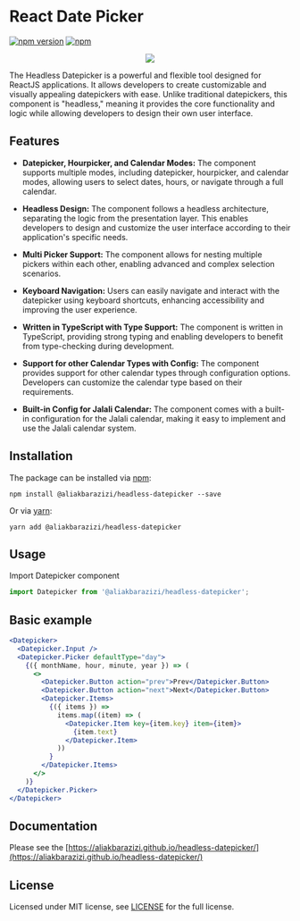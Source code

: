 # React Date Picker

[![npm version](https://badge.fury.io/js/@aliakbarazizi%2Fheadless-datepicker.svg)](https://badge.fury.io/js/@aliakbarazizi%2Fheadless-datepicker)
[![npm](https://img.shields.io/npm/dm/%40aliakbarazizi/headless-datepicker)](https://www.npmjs.com/package/@aliakbarazizi/headless-datepicker)

<p align="center">
  <img src='https://github.com/aliakbarazizi/headless-datepicker/raw/main/media/screenshot.png'/>
</p>

The Headless Datepicker is a powerful and flexible tool designed for ReactJS applications.
It allows developers to create customizable and visually appealing datepickers with ease.
Unlike traditional datepickers, this component is "headless," meaning it provides the core functionality
and logic while allowing developers to design their own user interface.

## Features

- **Datepicker, Hourpicker, and Calendar Modes:**
  The component supports multiple modes, including datepicker, hourpicker, and calendar modes, allowing users to select dates, hours, or navigate through a full calendar.

- **Headless Design:**
  The component follows a headless architecture, separating the logic from the presentation layer. This enables developers to design and customize the user interface according to their application's specific needs.

- **Multi Picker Support:**
  The component allows for nesting multiple pickers within each other, enabling advanced and complex selection scenarios.

- **Keyboard Navigation:**
  Users can easily navigate and interact with the datepicker using keyboard shortcuts, enhancing accessibility and improving the user experience.

- **Written in TypeScript with Type Support:**
  The component is written in TypeScript, providing strong typing and enabling developers to benefit from type-checking during development.

- **Support for other Calendar Types with Config:**
  The component provides support for other calendar types through configuration options. Developers can customize the calendar type based on their requirements.

- **Built-in Config for Jalali Calendar:**
  The component comes with a built-in configuration for the Jalali calendar, making it easy to implement and use the Jalali calendar system.

## Installation

The package can be installed via [npm](https://github.com/npm/cli):

```
npm install @aliakbarazizi/headless-datepicker --save
```

Or via [yarn](https://github.com/yarnpkg/yarn):

```
yarn add @aliakbarazizi/headless-datepicker
```

## Usage

Import Datepicker component

```js
import Datepicker from '@aliakbarazizi/headless-datepicker';
```

## Basic example

```jsx
<Datepicker>
  <Datepicker.Input />
  <Datepicker.Picker defaultType="day">
    {({ monthName, hour, minute, year }) => (
      <>
        <Datepicker.Button action="prev">Prev</Datepicker.Button>
        <Datepicker.Button action="next">Next</Datepicker.Button>
        <Datepicker.Items>
          {({ items }) =>
            items.map((item) => (
              <Datepicker.Item key={item.key} item={item}>
                {item.text}
              </Datepicker.Item>
            ))
          }
        </Datepicker.Items>
      </>
    )}
  </Datepicker.Picker>
</Datepicker>
```

## Documentation

Please see the [https://aliakbarazizi.github.io/headless-datepicker/](https://aliakbarazizi.github.io/headless-datepicker/)

## License

Licensed under MIT license, see [LICENSE](LICENSE) for the full license.
